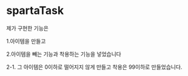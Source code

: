 # spartaTask
제가 구현한 기능은 

1.아이템을 만들고

2.아이템을 빼는 기능과 착용하는 기능을 넣었습니다

2-1. 그 아이템은 0이하로 떨어지지 않게 만들고 착용은 99이하로 만들었습니다.
